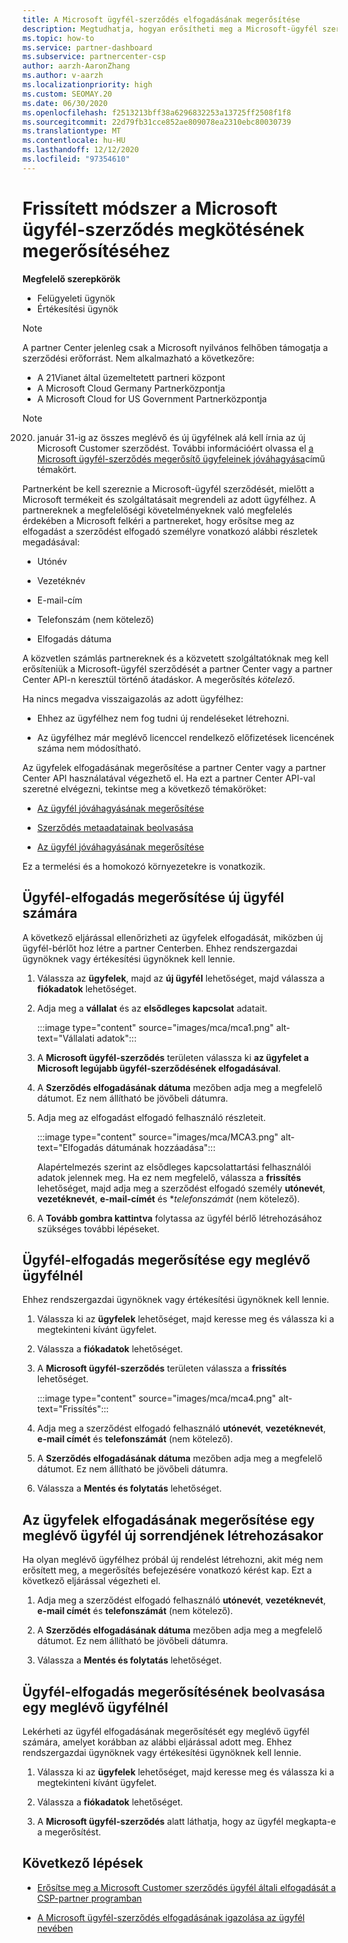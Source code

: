 ```yaml
---
title: A Microsoft ügyfél-szerződés elfogadásának megerősítése
description: Megtudhatja, hogyan erősítheti meg a Microsoft-ügyfél szerződését. Erre szükség lehet a Microsoft termékeinek és szolgáltatásainak megrendeléséhez az ügyfelek számára.
ms.topic: how-to
ms.service: partner-dashboard
ms.subservice: partnercenter-csp
author: aarzh-AaronZhang
ms.author: v-aarzh
ms.localizationpriority: high
ms.custom: SEOMAY.20
ms.date: 06/30/2020
ms.openlocfilehash: f2513213bff38a6296832253a13725ff2508f1f8
ms.sourcegitcommit: 22d79fb31cce852ae809078ea2310ebc80030739
ms.translationtype: MT
ms.contentlocale: hu-HU
ms.lasthandoff: 12/12/2020
ms.locfileid: "97354610"
---
```

# <a name="updated-method-to-confirm-customer-acceptance-of-the-microsoft-customer-agreement"></a>Frissített módszer a Microsoft ügyfél-szerződés megkötésének megerősítéséhez


**Megfelelő szerepkörök**

- Felügyeleti ügynök
- Értékesítési ügynök

> [!NOTE]
> A partner Center jelenleg csak a Microsoft nyilvános felhőben támogatja a szerződési erőforrást. Nem alkalmazható a következőre:
> * A 21Vianet által üzemeltetett partneri központ
> * A Microsoft Cloud Germany Partnerközpontja
> * A Microsoft Cloud for US Government Partnerközpontja

>[!NOTE]
>2020. január 31-ig az összes meglévő és új ügyfélnek alá kell írnia az új Microsoft Customer szerződést. További információért olvassa el [a Microsoft ügyfél-szerződés megerősítő ügyfeleinek jóváhagyása](confirm-customer-agreement.md)című témakört.

Partnerként be kell szereznie a Microsoft-ügyfél szerződését, mielőtt a Microsoft termékeit és szolgáltatásait megrendeli az adott ügyfélhez. A partnereknek a megfelelőségi követelményeknek való megfelelés érdekében a Microsoft felkéri a partnereket, hogy erősítse meg az elfogadást a szerződést elfogadó személyre vonatkozó alábbi részletek megadásával:

- Utónév

- Vezetéknév

- E-mail-cím

- Telefonszám (nem kötelező)

- Elfogadás dátuma

A közvetlen számlás partnereknek és a közvetett szolgáltatóknak meg kell erősíteniük a Microsoft-ügyfél szerződését a partner Center vagy a partner Center API-n keresztül történő átadáskor. A megerősítés *kötelező*.

Ha nincs megadva visszaigazolás az adott ügyfélhez:

- Ehhez az ügyfélhez nem fog tudni új rendeléseket létrehozni.

- Az ügyfélhez már meglévő licenccel rendelkező előfizetések licencének száma nem módosítható.

Az ügyfelek elfogadásának megerősítése a partner Center vagy a partner Center API használatával végezhető el. Ha ezt a partner Center API-val szeretné elvégezni, tekintse meg a következő témaköröket:

- [Az ügyfél jóváhagyásának megerősítése](/partner-center/develop/get-confirmation-of-customer-consent)

- [Szerződés metaadatainak beolvasása](/partner-center/develop/get-agreement-metadata)

- [Az ügyfél jóváhagyásának megerősítése](/partner-center/develop/confirm-customer-consent)

Ez a termelési és a homokozó környezetekre is vonatkozik.

## <a name="confirm-customer-acceptance-for-a-new-customer"></a>Ügyfél-elfogadás megerősítése új ügyfél számára

A következő eljárással ellenőrizheti az ügyfelek elfogadását, miközben új ügyfél-bérlőt hoz létre a partner Centerben. Ehhez rendszergazdai ügynöknek vagy értékesítési ügynöknek kell lennie.

1. Válassza az **ügyfelek**, majd az **új ügyfél** lehetőséget, majd válassza a **fiókadatok** lehetőséget.

2. Adja meg a **vállalat** és az **elsődleges kapcsolat** adatait.

   :::image type="content" source="images/mca/mca1.png" alt-text="Vállalati adatok":::

3. A **Microsoft ügyfél-szerződés** területen válassza ki **az ügyfelet a Microsoft legújabb ügyfél-szerződésének elfogadásával**.

4. A **Szerződés elfogadásának dátuma** mezőben adja meg a megfelelő dátumot. Ez nem állítható be jövőbeli dátumra.

5. Adja meg az elfogadást elfogadó felhasználó részleteit.

   :::image type="content" source="images/mca/MCA3.png" alt-text="Elfogadás dátumának hozzáadása":::

   Alapértelmezés szerint az elsődleges kapcsolattartási felhasználói adatok jelennek meg. Ha ez nem megfelelő, válassza a **frissítés** lehetőséget, majd adja meg a szerződést elfogadó személy **utónevét**, **vezetéknevét**, **e-mail-címét** és **telefonszámát* (nem kötelező).

6. A **Tovább gombra kattintva** folytassa az ügyfél bérlő létrehozásához szükséges további lépéseket.

## <a name="confirm-customer-acceptance-for-an-existing-customer"></a>Ügyfél-elfogadás megerősítése egy meglévő ügyfélnél

Ehhez rendszergazdai ügynöknek vagy értékesítési ügynöknek kell lennie.

1. Válassza ki az **ügyfelek** lehetőséget, majd keresse meg és válassza ki a megtekinteni kívánt ügyfelet.

2. Válassza a **fiókadatok** lehetőséget.

3. A **Microsoft ügyfél-szerződés** területen válassza a **frissítés** lehetőséget.

   :::image type="content" source="images/mca/mca4.png" alt-text="Frissítés":::

4. Adja meg a szerződést elfogadó felhasználó **utónevét**, **vezetéknevét**, **e-mail címét** és **telefonszámát** (nem kötelező).

5. A **Szerződés elfogadásának dátuma** mezőben adja meg a megfelelő dátumot. Ez nem állítható be jövőbeli dátumra.

6. Válassza a **Mentés és folytatás** lehetőséget.

## <a name="confirm-customer-acceptance-while-creating-new-order-for-an-existing-customer"></a>Az ügyfelek elfogadásának megerősítése egy meglévő ügyfél új sorrendjének létrehozásakor

Ha olyan meglévő ügyfélhez próbál új rendelést létrehozni, akit még nem erősített meg, a megerősítés befejezésére vonatkozó kérést kap. Ezt a következő eljárással végezheti el.

1. Adja meg a szerződést elfogadó felhasználó **utónevét**, **vezetéknevét**, **e-mail címét** és **telefonszámát** (nem kötelező).

2. A **Szerződés elfogadásának dátuma** mezőben adja meg a megfelelő dátumot. Ez nem állítható be jövőbeli dátumra.

3. Válassza a **Mentés és folytatás** lehetőséget.

## <a name="retrieve-confirmation-of-customer-acceptance-for-an-existing-customer"></a>Ügyfél-elfogadás megerősítésének beolvasása egy meglévő ügyfélnél

Lekérheti az ügyfél elfogadásának megerősítését egy meglévő ügyfél számára, amelyet korábban az alábbi eljárással adott meg. Ehhez rendszergazdai ügynöknek vagy értékesítési ügynöknek kell lennie.

1. Válassza ki az **ügyfelek** lehetőséget, majd keresse meg és válassza ki a megtekinteni kívánt ügyfelet.

2. Válassza a **fiókadatok** lehetőséget.

3. A **Microsoft ügyfél-szerződés** alatt láthatja, hogy az ügyfél megkapta-e a megerősítést.

## <a name="next-steps"></a>Következő lépések

- [Erősítse meg a Microsoft Customer szerződés ügyfél általi elfogadását a CSP-partner programban](confirm-customer-agreement.md)

- [A Microsoft ügyfél-szerződés elfogadásának igazolása az ügyfél nevében](attest-acceptance-customer-agreement.md)